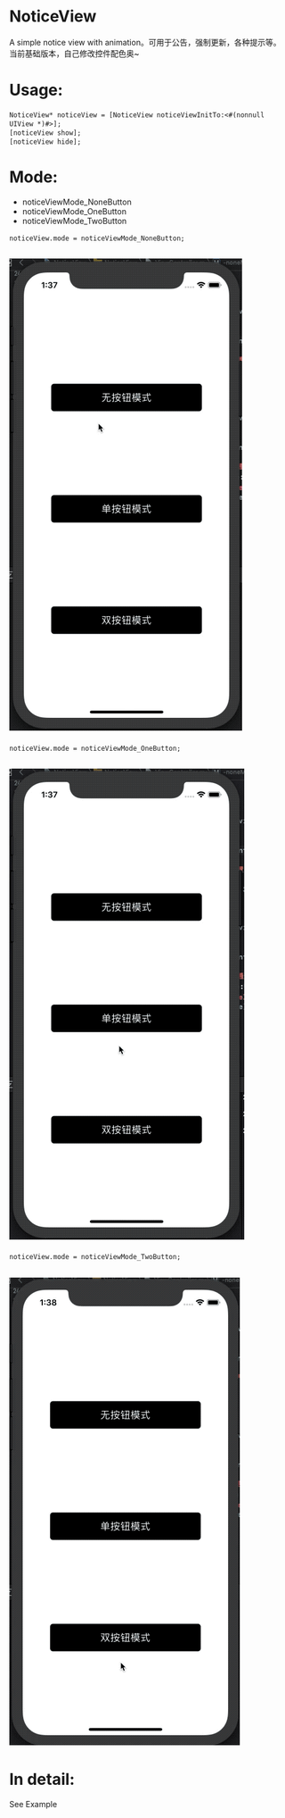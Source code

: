 # NoticeView
A simple notice view with animation。可用于公告，强制更新，各种提示等。
当前基础版本，自己修改控件配色奥~

# Usage:
```
NoticeView* noticeView = [NoticeView noticeViewInitTo:<#(nonnull UIView *)#>];
[noticeView show];
[noticeView hide];
```
# Mode:
- noticeViewMode_NoneButton
- noticeViewMode_OneButton
- noticeViewMode_TwoButton
```
noticeView.mode = noticeViewMode_NoneButton;
```
![noticeViewMode_NoneButton](https://github.com/Hadesxiye/NoticeView/blob/master/gif/01.gif)
---
```
noticeView.mode = noticeViewMode_OneButton;
```
![noticeViewMode_OneButton](https://github.com/Hadesxiye/NoticeView/blob/master/gif/02.gif)
---
```
noticeView.mode = noticeViewMode_TwoButton;
```
![noticeViewMode_TwoButton](https://github.com/Hadesxiye/NoticeView/blob/master/gif/03.gif)
---
# In detail:

See Example
